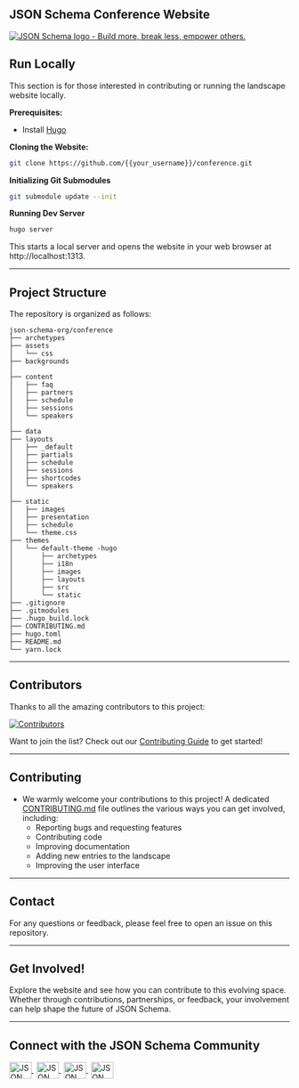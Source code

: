 ## JSON Schema Conference Website

[![JSON Schema logo - Build more, break less, empower others.](https://raw.githubusercontent.com/json-schema-org/.github/main/assets/json-schema-banner.png)](https://json-schema.org)

## Run Locally

This section is for those interested in contributing or running the landscape website locally.

**Prerequisites:**

- Install [Hugo](https://gohugo.io/installation/)

**Cloning the Website:**

```bash
git clone https://github.com/{{your_username}}/conference.git
```

**Initializing Git Submodules**

```bash
git submodule update --init
```

**Running Dev Server**

```bash
hugo server
```

This starts a local server and opens the website in your web browser at http://localhost:1313.

---

## Project Structure

The repository is organized as follows:

```
json-schema-org/conference
├── archetypes            
├── assets                
│   └── css
├── backgrounds  
│   
├── content                
│   ├── faq
│   ├── partners
│   ├── schedule
│   ├── sessions
│   └── speakers
│
├── data                   
├── layouts              
│   ├── _default
│   ├── partials
│   ├── schedule
│   ├── sessions
│   ├── shortcodes
│   └── speakers
│
├── static                 
│   ├── images
│   ├── presentation
│   ├── schedule
│   └── theme.css
├── themes                
│   └── default-theme -hugo        
│       ├── archetypes
│       ├── i18n
│       ├── images
│       ├── layouts
│       ├── src
│       └── static
├── .gitignore  
├── .gitmodules
├── .hugo_build.lock
├── CONTRIBUTING.md           
├── hugo.toml            
├── README.md             
└── yarn.lock         
```

---

## Contributors

Thanks to all the amazing contributors to this project:

[![Contributors](https://contrib.rocks/image?repo=json-schema-org/conference)](https://github.com/json-schema-org/conference/graphs/contributors)

Want to join the list? Check out our [Contributing Guide](CONTRIBUTING.md) to get started!

---

## Contributing

- We warmly welcome your contributions to this project! A dedicated [CONTRIBUTING.md](CONTRIBUTING.md) file outlines the various ways you can get involved, including:
  - Reporting bugs and requesting features
  - Contributing code
  - Improving documentation
  - Adding new entries to the landscape
  - Improving the user interface

---

## Contact

For any questions or feedback, please feel free to open an issue on this repository.

---

## Get Involved!

Explore the website and see how you can contribute to this evolving space. Whether through contributions, partnerships, or feedback, your involvement can help shape the future of JSON Schema.

---

## Connect with the JSON Schema Community

<p align="left">
    <a href="https://json-schema.org/slack" target="blank" style="margin-right: 5px;">
        <img align="center" src="https://img.icons8.com/color/48/null/slack-new.png" alt="JSON Schema Slack" height="30" width="40" />
    </a>
    <a href="https://twitter.com/jsonschema" target="blank" style="margin-right: 5px;">
        <img align="center" src="https://raw.githubusercontent.com/rahuldkjain/github-profile-readme-generator/master/src/images/icons/Social/twitter.svg" alt="JSON Schema Twitter" height="30" width="40" />
    </a>
    <a href="https://www.linkedin.com/company/jsonschema" target="blank" style="margin-right: 5px;">
        <img align="center" src="https://raw.githubusercontent.com/rahuldkjain/github-profile-readme-generator/master/src/images/icons/Social/linked-in-alt.svg" alt="JSON Schema LinkedIn" height="30" width="40" />
    </a>
    <a href="https://www.youtube.com/@JSONSchemaOrgOfficial" target="blank">
        <img align="center" src="https://raw.githubusercontent.com/rahuldkjain/github-profile-readme-generator/master/src/images/icons/Social/youtube.svg" alt="JSON Schema YouTube" height="30" width="40" />
    </a>
</p>
